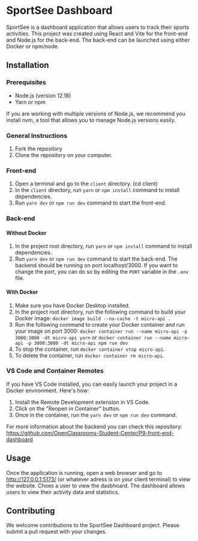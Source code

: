 # SportSee Dashboard

SportSee is a dashboard application that allows users to track their sports activities. This project was created using React and Vite for the front-end and Node.js for the back-end. The back-end can be launched using either Docker or npm/node.

## Installation

### Prerequisites

- Node.js (version 12.18)
- Yarn or npm

If you are working with multiple versions of Node.js, we recommend you install nvm, a tool that allows you to manage Node.js versions easily.

### General Instructions

1. Fork the repository
2. Clone the repository on your computer.

### Front-end

1. Open a terminal and go to the `client` directory. (cd client)
2. In the `client` directory, run `yarn` or `npm install` command to install dependencies.
3. Run `yarn dev` or `npm run dev` command to start the front-end.

### Back-end

#### Without Docker

1. In the project root directory, run `yarn` or `npm install` command to install dependencies.
2. Run `yarn dev` or `npm run dev` command to start the back-end. The backend should be running on port localhost/3000. If you want to change the port, you can do so by editing the `PORT` variable in the `.env` file.

#### With Docker

1. Make sure you have Docker Desktop installed.
2. In the project root directory, run the following command to build your Docker image: `docker image build --no-cache -t micro-api .`
3. Run the following command to create your Docker container and run your image on port 3000: `docker container run --name micro-api -p 3000:3000 -dt micro-api yarn` or `docker container run --name micro-api -p 3000:3000 -dt micro-api npm run dev`
4. To stop the container, run `docker container stop micro-api`.
5. To delete the container, run `docker container rm micro-api`.

### VS Code and Container Remotes

If you have VS Code installed, you can easily launch your project in a Docker environment. Here's how:

1. Install the Remote Development extension in VS Code.
2. Click on the "Reopen in Container" button.
3. Once in the container, run the `yarn dev` or `npm run dev` command.

For more information about the backend you can check this repository: https://github.com/OpenClassrooms-Student-Center/P9-front-end-dashboard

## Usage

Once the application is running, open a web browser and go to http://127.0.0.1:5173/ (or whatever adress is on your client terminal) to view the website. Choes a user to view the dasbhoard. The dashboard allows users to view their activity data and statistics.

## Contributing

We welcome contributions to the SportSee Dashboard project. Please submit a pull request with your changes.
